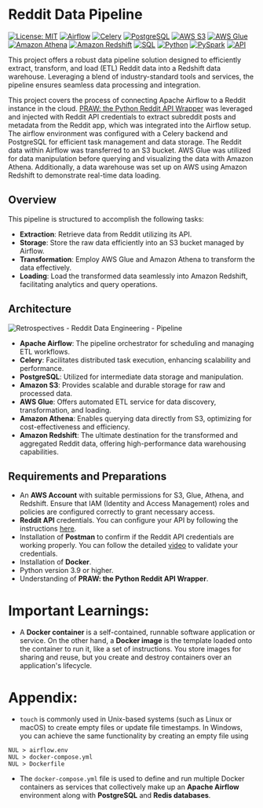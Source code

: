 # Reddit Data Pipeline
[![License: MIT](https://img.shields.io/badge/License-MIT-yellow.svg)](https://opensource.org/licenses/MIT)
[![Airflow](https://img.shields.io/badge/Airflow-blue.svg)](https://airflow.apache.org/docs/)
[![Celery](https://img.shields.io/badge/Celery-green.svg)](https://docs.celeryq.dev/en/stable/getting-started/introduction.html)
[![PostgreSQL](https://img.shields.io/badge/PostgreSQL-red.svg)](https://www.postgresql.org/docs/)
[![AWS S3](https://img.shields.io/badge/AWS%20S3-yellow.svg)](https://docs.aws.amazon.com/s3/)
[![AWS Glue](https://img.shields.io/badge/AWS%20Glue-blue.svg)](https://docs.aws.amazon.com/glue/)
[![Amazon Athena](https://img.shields.io/badge/Amazon%20Athena-green.svg)](https://docs.aws.amazon.com/athena/)
[![Amazon Redshift](https://img.shields.io/badge/Amazon%20Redshift-red.svg)](https://docs.aws.amazon.com/redshift/)
[![SQL](https://img.shields.io/badge/SQL-yellow.svg)](https://www.w3schools.com/sql/sql_quickref.asp)
[![Python](https://img.shields.io/badge/Python-blue.svg)](https://docs.python.org/3.11/)
[![PySpark](https://img.shields.io/badge/PySpark-green.svg)](https://spark.apache.org/docs/latest/api/python/index.html)
[![API](https://img.shields.io/badge/API-red.svg)](https://aws.amazon.com/what-is/api/#:~:text=API%20stands%20for%20Application%20Programming,other%20using%20requests%20and%20responses.)

This project offers a robust data pipeline solution designed to efficiently extract, transform, and load (ETL) Reddit data into a Redshift data warehouse. Leveraging a blend of industry-standard tools and services, the pipeline ensures seamless data processing and integration. 

This project covers the process of connecting Apache Airflow to a Reddit instance in the cloud. [PRAW: the Python Reddit API Wrapper](https://praw.readthedocs.io/en/stable/) was leveraged and injected with Reddit API credentials to extract subreddit posts and metadata from the Reddit app, which was integrated into the Airflow setup. The airflow environment was configured with a Celery backend and PostgreSQL for efficient task management and data storage. The Reddit data within Airflow was transferred to an S3 bucket. AWS Glue was utilized for data manipulation before querying and visualizing the data with Amazon Athena. Additionally, a data warehouse was set up on AWS using Amazon Redshift to demonstrate real-time data loading.

## Overview
This pipeline is structured to accomplish the following tasks:

- __Extraction__: Retrieve data from Reddit utilizing its API.
- __Storage__: Store the raw data efficiently into an S3 bucket managed by Airflow.
- __Transformation__: Employ AWS Glue and Amazon Athena to transform the data effectively.
- __Loading__: Load the transformed data seamlessly into Amazon Redshift, facilitating analytics and query operations.

## Architecture

![Retrospectives - Reddit Data Engineering - Pipeline](https://github.com/VivekaAryan/Reddit-Data-Pipeline/assets/52493029/5816ce6f-dfff-4493-9797-13af63cd3308)

- __Apache Airflow__: The pipeline orchestrator for scheduling and managing ETL workflows.
- __Celery__: Facilitates distributed task execution, enhancing scalability and performance.
- __PostgreSQL__: Utilized for intermediate data storage and manipulation.
- __Amazon S3__: Provides scalable and durable storage for raw and processed data.
- __AWS Glue__: Offers automated ETL service for data discovery, transformation, and loading.
- __Amazon Athena__: Enables querying data directly from S3, optimizing for cost-effectiveness and efficiency.
- __Amazon Redshift__: The ultimate destination for the transformed and aggregated Reddit data, offering high-performance data warehousing capabilities.

## Requirements and Preparations
- An __AWS Account__ with suitable permissions for S3, Glue, Athena, and Redshift. Ensure that IAM (Identity and Access Management) roles and policies are configured correctly to grant necessary access.
- __Reddit API__ credentials. You can configure your API by following the instructions [here](https://www.reddit.com/wiki/api/).
- Installation of __Postman__ to confirm if the Reddit API credentials are working properly. You can follow the detailed [video](https://www.youtube.com/watch?v=x9boO9x3TDA) to validate your credentials.
- Installation of __Docker__.
- Python version 3.9 or higher.
- Understanding of __PRAW: the Python Reddit API Wrapper__.
  
# Important Learnings:
- A __Docker container__ is a self-contained, runnable software application or service. On the other hand, a __Docker image__ is the template loaded onto the container to run it, like a set of instructions. You store images for sharing and reuse, but you create and destroy containers over an application's lifecycle.

# Appendix:
- ```touch``` is commonly used in Unix-based systems (such as Linux or macOS) to create empty files or update file timestamps. In Windows, you can achieve the same functionality by creating an empty file using
```
NUL > airflow.env
NUL > docker-compose.yml
NUL > Dockerfile
```

- The ```docker-compose.yml``` file is used to define and run multiple Docker containers as services that collectively make up an __Apache Airflow__ environment along with __PostgreSQL__ and __Redis databases__.
